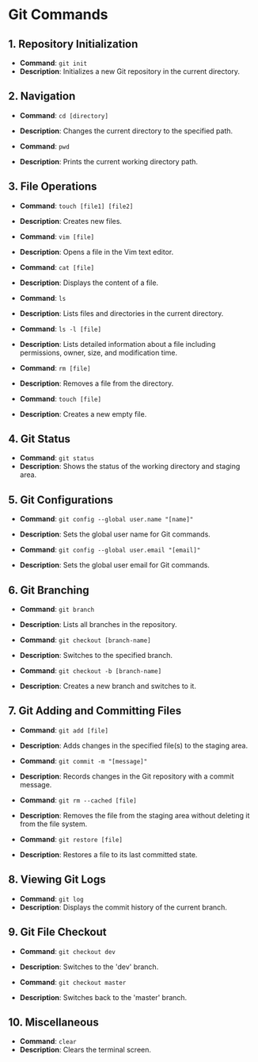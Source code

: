 # Git Commands

## 1. Repository Initialization
- **Command**: `git init`
- **Description**: Initializes a new Git repository in the current directory.

## 2. Navigation
- **Command**: `cd [directory]`
- **Description**: Changes the current directory to the specified path.

- **Command**: `pwd`
- **Description**: Prints the current working directory path.

## 3. File Operations
- **Command**: `touch [file1] [file2]`
- **Description**: Creates new files.

- **Command**: `vim [file]`
- **Description**: Opens a file in the Vim text editor.

- **Command**: `cat [file]`
- **Description**: Displays the content of a file.

- **Command**: `ls`
- **Description**: Lists files and directories in the current directory.

- **Command**: `ls -l [file]`
- **Description**: Lists detailed information about a file including permissions, owner, size, and modification time.

- **Command**: `rm [file]`
- **Description**: Removes a file from the directory.

- **Command**: `touch [file]`
- **Description**: Creates a new empty file.

## 4. Git Status
- **Command**: `git status`
- **Description**: Shows the status of the working directory and staging area.

## 5. Git Configurations
- **Command**: `git config --global user.name "[name]"`
- **Description**: Sets the global user name for Git commands.

- **Command**: `git config --global user.email "[email]"`
- **Description**: Sets the global user email for Git commands.

## 6. Git Branching
- **Command**: `git branch`
- **Description**: Lists all branches in the repository.

- **Command**: `git checkout [branch-name]`
- **Description**: Switches to the specified branch.

- **Command**: `git checkout -b [branch-name]`
- **Description**: Creates a new branch and switches to it.

## 7. Git Adding and Committing Files
- **Command**: `git add [file]`
- **Description**: Adds changes in the specified file(s) to the staging area.

- **Command**: `git commit -m "[message]"`
- **Description**: Records changes in the Git repository with a commit message.

- **Command**: `git rm --cached [file]`
- **Description**: Removes the file from the staging area without deleting it from the file system.

- **Command**: `git restore [file]`
- **Description**: Restores a file to its last committed state.

## 8. Viewing Git Logs
- **Command**: `git log`
- **Description**: Displays the commit history of the current branch.

## 9. Git File Checkout
- **Command**: `git checkout dev`
- **Description**: Switches to the 'dev' branch.

- **Command**: `git checkout master`
- **Description**: Switches back to the 'master' branch.

## 10. Miscellaneous
- **Command**: `clear`
- **Description**: Clears the terminal screen.

